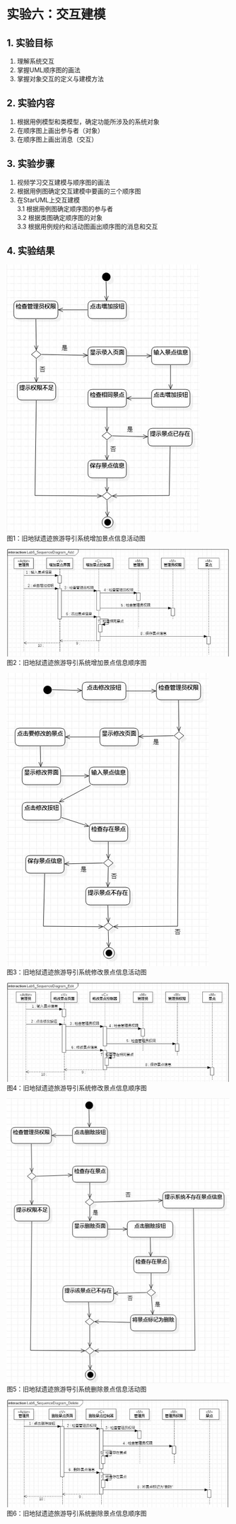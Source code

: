 # 实验六：交互建模

## 1. 实验目标

1. 理解系统交互  
2. 掌握UML顺序图的画法  
3. 掌握对象交互的定义与建模方法  

## 2. 实验内容

1. 根据用例模型和类模型，确定功能所涉及的系统对象  
2. 在顺序图上画出参与者（对象）  
3. 在顺序图上画出消息（交互）  

## 3. 实验步骤

1. 视频学习交互建模与顺序图的画法  
2. 根据用例图确定交互建模中要画的三个顺序图  
3. 在StarUML上交互建模  
    3.1 根据用例图确定顺序图的参与者  
    3.2 根据类图确定顺序图的对象  
    3.3 根据用例规约和活动图画出顺序图的消息和交互  
    
## 4. 实验结果

![增加景点信息活动图](./Lab3_ActivitiesDiagram_Add.jpg)  
图1：旧地狱遗迹旅游导引系统增加景点信息活动图  

![增加景点信息顺序图](./Lab6_SequenceDiagram_Add.jpg)  
图2：旧地狱遗迹旅游导引系统增加景点信息顺序图  

![修改景点信息活动图](./Lab3_ActivitiesDiagram_Edit.jpg)  
图3：旧地狱遗迹旅游导引系统修改景点信息活动图  

![增加景点信息顺序图](./Lab6_SequenceDiagram_Edit.jpg)  
图4：旧地狱遗迹旅游导引系统修改景点信息顺序图  

![删除景点信息活动图](./Lab3_ActivitiesDiagram_Delete.jpg)  
图5：旧地狱遗迹旅游导引系统删除景点信息活动图  

![增加景点信息顺序图](./Lab6_SequenceDiagram_Delete.jpg)  
图6：旧地狱遗迹旅游导引系统删除景点信息顺序图  
